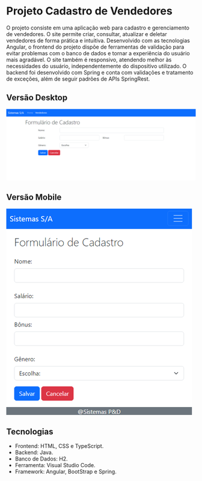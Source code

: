 # Projeto Cadastro de Vendedores

O projeto consiste em uma aplicação web para cadastro e gerenciamento de vendedores. O site permite criar, consultar, atualizar e deletar vendedores de forma prática e intuitiva. Desenvolvido com as tecnologias Angular, o frontend do projeto dispõe de ferramentas de validação para evitar problemas com o banco de dados e tornar a experiência do usuário mais agradável. O site também é responsivo, atendendo melhor às necessidades do usuário, independentemente do dispositivo utilizado. O backend foi desenvolvido com Spring e conta com validações e tratamento de exceções, além de seguir padrões de APIs SpringRest.

## Versão Desktop
![Versão de Deskop](https://github.com/MichaelDouglasLima/bootcamp-devjr-modulo13-cadastro-vendedores/blob/main/assets/site-desktop.png)


## Versão Mobile
![Versão de Celular](https://github.com/MichaelDouglasLima/bootcamp-devjr-modulo13-cadastro-vendedores/blob/main/assets/site-mobile.png)


## Tecnologias

- Frontend: HTML, CSS e TypeScript.
- Backend: Java.
- Banco de Dados: H2.
- Ferramenta: Visual Studio Code.
- Framework: Angular, BootStrap e Spring.
